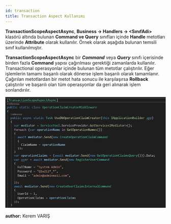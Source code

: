 ```yaml
---
id: transaction
title: Transaction Aspect Kullanımı
---
```

**TransactionScopeAspectAsync**, **Business -> Handlers -> <SınıfAdi>** klasörü altında bulunan **Command ve Query** sınıfları içinde **Handle** metotları üzerinde **Attribute** olarak kullanılır. Örnek olarak aşağıda bulunan temsili sınıf kullanılmıştır. 

**TransactionScopeAspectAsync** bir ***Command*** veya ***Query*** sınıfı içerisinde birden fazla **Command** yapısı çağırılması gerektiği zamanlarda kullanılır. Transactional operasyonlar içinde bulunan tüm metotlar çalıştırılır. Eğer işlemlerin tamamı başarılı olarak dönerse işlem başarılı olarak tamamlanır. Çağırılan metotlardan bir metot hata sonucu ile karşılaşırsa **Rollback** çalıştırılır ve başarılı olan tüm operasyonlar da geri alınarak işlem sonlandırılır. 

![](./media/image53.png)


**author:** Kerem VARIŞ

